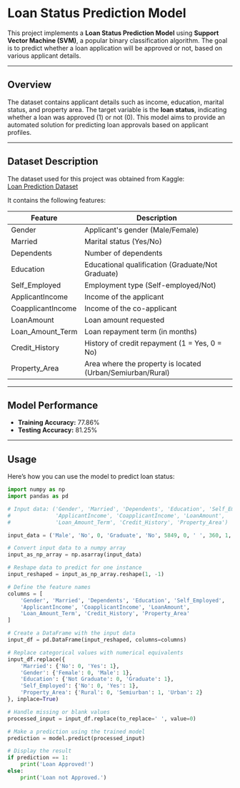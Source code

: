 # Loan Status Prediction Model  

This project implements a **Loan Status Prediction Model** using **Support Vector Machine (SVM)**, a popular binary classification algorithm. The goal is to predict whether a loan application will be approved or not, based on various applicant details. 

---

## Overview  
The dataset contains applicant details such as income, education, marital status, and property area. The target variable is the **loan status**, indicating whether a loan was approved (1) or not (0). This model aims to provide an automated solution for predicting loan approvals based on applicant profiles.

---

## Dataset Description  
The dataset used for this project was obtained from Kaggle:  
[Loan Prediction Dataset](https://www.kaggle.com/datasets/ninzaami/loan-predication)  

It contains the following features:  

| Feature          | Description                            |
|------------------|----------------------------------------|
| Gender           | Applicant's gender (Male/Female)       |
| Married          | Marital status (Yes/No)                |
| Dependents       | Number of dependents                   |
| Education        | Educational qualification (Graduate/Not Graduate) |
| Self_Employed    | Employment type (Self-employed/Not)    |
| ApplicantIncome  | Income of the applicant                |
| CoapplicantIncome| Income of the co-applicant             |
| LoanAmount       | Loan amount requested                  |
| Loan_Amount_Term | Loan repayment term (in months)        |
| Credit_History   | History of credit repayment (1 = Yes, 0 = No) |
| Property_Area    | Area where the property is located (Urban/Semiurban/Rural) |

---

## Model Performance  
- **Training Accuracy:** 77.86%  
- **Testing Accuracy:** 81.25%  

---

## Usage  
Here’s how you can use the model to predict loan status:

```python
import numpy as np
import pandas as pd

# Input data: ('Gender', 'Married', 'Dependents', 'Education', 'Self_Employed', 
#              'ApplicantIncome', 'CoapplicantIncome', 'LoanAmount', 
#              'Loan_Amount_Term', 'Credit_History', 'Property_Area')

input_data = ('Male', 'No', 0, 'Graduate', 'No', 5849, 0, ' ', 360, 1, 'Urban')

# Convert input data to a numpy array
input_as_np_array = np.asarray(input_data)

# Reshape data to predict for one instance
input_reshaped = input_as_np_array.reshape(1, -1)

# Define the feature names
columns = [
    'Gender', 'Married', 'Dependents', 'Education', 'Self_Employed',
    'ApplicantIncome', 'CoapplicantIncome', 'LoanAmount',
    'Loan_Amount_Term', 'Credit_History', 'Property_Area'
]

# Create a DataFrame with the input data
input_df = pd.DataFrame(input_reshaped, columns=columns)

# Replace categorical values with numerical equivalents
input_df.replace({
    'Married': {'No': 0, 'Yes': 1}, 
    'Gender': {'Female': 0, 'Male': 1}, 
    'Education': {'Not Graduate': 0, 'Graduate': 1}, 
    'Self_Employed': {'No': 0, 'Yes': 1}, 
    'Property_Area': {'Rural': 0, 'Semiurban': 1, 'Urban': 2}
}, inplace=True)

# Handle missing or blank values
processed_input = input_df.replace(to_replace=' ', value=0)

# Make a prediction using the trained model
prediction = model.predict(processed_input)

# Display the result
if prediction == 1:
    print('Loan Approved!')
else:
    print('Loan not Approved.')
```
